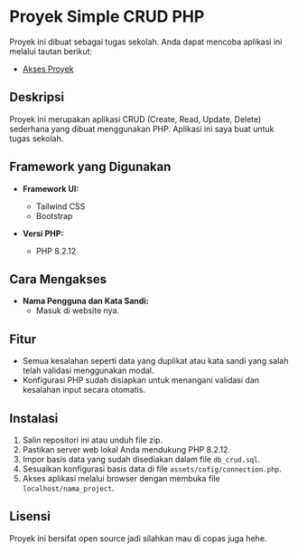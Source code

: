 # Proyek Simple CRUD PHP

Proyek ini dibuat sebagai tugas sekolah. Anda dapat mencoba aplikasi ini melalui tautan berikut:

- [Akses Proyek](https://dash-admin-1.infy.uk/)

## Deskripsi

Proyek ini merupakan aplikasi CRUD (Create, Read, Update, Delete) sederhana yang dibuat menggunakan PHP. Aplikasi ini saya buat untuk tugas sekolah.

## Framework yang Digunakan

- **Framework UI:**
  - Tailwind CSS
  - Bootstrap

- **Versi PHP:**
  - PHP 8.2.12

## Cara Mengakses

- **Nama Pengguna dan Kata Sandi:**
  - Masuk di website nya.

## Fitur

- Semua kesalahan seperti data yang duplikat atau kata sandi yang salah telah validasi menggunakan modal.
- Konfigurasi PHP sudah disiapkan untuk menangani validasi dan kesalahan input secara otomatis.

## Instalasi

1. Salin repositori ini atau unduh file zip.
2. Pastikan server web lokal Anda mendukung PHP 8.2.12.
3. Impor basis data yang sudah disediakan dalam file `db_crud.sql`.
4. Sesuaikan konfigurasi basis data di file `assets/cofig/connection.php`.
5. Akses aplikasi melalui browser dengan membuka file `localhost/nama_project`.

## Lisensi

Proyek ini bersifat open source jadi silahkan mau di copas juga hehe.
